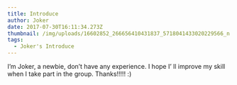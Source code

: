```yaml
---
title: Introduce
author: Joker
date: 2017-07-30T16:11:34.273Z
thumbnail: /img/uploads/16602852_266656410431837_5718041433020229566_n.jpg
tags:
  - Joker's Introduce
---
```

I’m Joker, a newbie, don’t have any experience. I hope I’ ll improve my skill when I take part in the group. Thanks!!!!! :)

